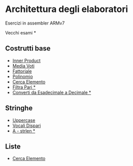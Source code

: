 # Architettura degli elaboratori
Esercizi in assembler ARMv7

Vecchi esami *
## Costrutti base
* [Inner Product](https://github.com/AShatti99/AE/tree/main/ARMv7/IP)
* [Media Voti](https://github.com/AShatti99/AE/blob/main/ARMv7/mediaVoti.s)
* [Fattoriale](https://github.com/AShatti99/AE/blob/main/ARMv7/fattoriale.s)
* [Polinomio](https://github.com/AShatti99/AE/blob/main/ARMv7/polinomio.s)
* [Cerca Elemento](https://github.com/AShatti99/AE/tree/main/ARMv7/cerca)
* [Filtra Pari *](https://github.com/AShatti99/AE/blob/main/ARMv7/filtraPari.s)
* [Converti da Esadecimale a Decimale *](https://github.com/AShatti99/AE/tree/main/ARMv7/ConvertiDaEsadecimaleADecimale)

## Stringhe
* [Uppercase](https://github.com/AShatti99/AE/blob/main/ARMv7/upperCase.s)
* [Vocali Dispari](https://github.com/AShatti99/AE/tree/main/ARMv7/VocaliDispari)
* [A - strlen *](https://github.com/AShatti99/AE/tree/main/ARMv7/strlen/A)

## Liste
* [Cerca Elemento](https://github.com/AShatti99/AE/tree/main/ARMv7/cercaLista)
